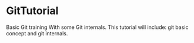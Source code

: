 # GitTutorial
Basic Git training With some Git internals.
This tutorial will include: git basic concept and git internals.
